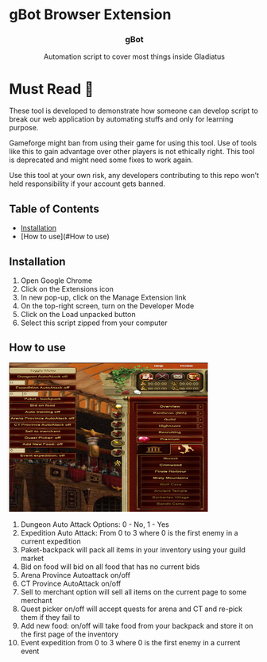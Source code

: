# gBot Browser Extension

<p align="center"> 
  <h3 align="center">gBot</h3>

  <p align="center">
    Automation script to cover most things inside Gladiatus
    
  # Must Read :no_entry_sign:
  
  These tool is developed to demonstrate how someone can develop script to break our web application by automating stuffs and only for learning purpose.
  
   Gameforge might ban from using their game for using this tool. Use of tools like this to gain advantage over other players is not ethically right. This tool is deprecated and might need some fixes to work again.
   
   Use this tool at your own risk, any developers contributing to this repo won’t held responsibility if your account gets banned.
  </p>
</p>

<!-- TABLE OF CONTENTS -->

## Table of Contents

- [Installation](#installation)
- [How to use](#How to use)

<!-- installation -->

## Installation

1. Open Google Chrome
2. Click on the Extensions icon
3. In new pop-up, click on the Manage Extension link
4. On the top-right screen, turn on the Developer Mode
5. Click on the Load unpacked button
6. Select this script zipped from your computer

<!-- how to use -->

## How to use
<img src="scriptInAction.jpg" width="400" height="300">

1. Dungeon Auto Attack Options: 0 - No, 1 - Yes
2. Expedition Auto Attack: From 0 to 3 where 0 is the first enemy in a current expedition
3. Paket-backpack will pack all items in your inventory using your guild market
4. Bid on food will bid on all food that has no current bids
5. Arena Province Autoattack on/off 
6. CT Province AutoAttack on/off
7. Sell to merchant option will sell all items on the current page to some merchant
8. Quest picker on/off will accept quests for arena and CT and re-pick them if they fail to
9. Add new food: on/off will take food from your backpack and store it on the first page of the inventory
10. Event expedition from 0 to 3 where 0 is the first enemy in a current event
